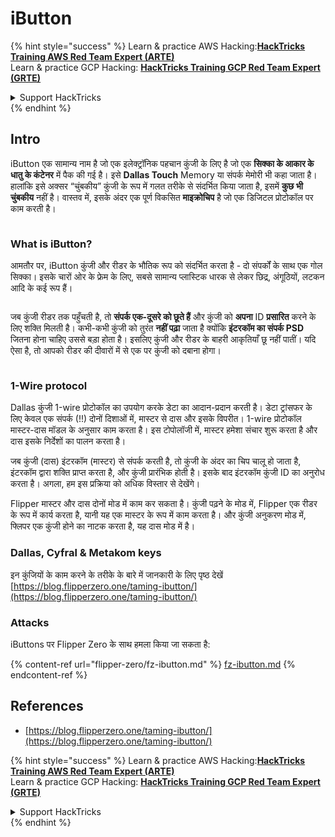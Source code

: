 # iButton

{% hint style="success" %}
Learn & practice AWS Hacking:<img src="/.gitbook/assets/arte.png" alt="" data-size="line">[**HackTricks Training AWS Red Team Expert (ARTE)**](https://training.hacktricks.xyz/courses/arte)<img src="/.gitbook/assets/arte.png" alt="" data-size="line">\
Learn & practice GCP Hacking: <img src="/.gitbook/assets/grte.png" alt="" data-size="line">[**HackTricks Training GCP Red Team Expert (GRTE)**<img src="/.gitbook/assets/grte.png" alt="" data-size="line">](https://training.hacktricks.xyz/courses/grte)

<details>

<summary>Support HackTricks</summary>

* Check the [**subscription plans**](https://github.com/sponsors/carlospolop)!
* **Join the** 💬 [**Discord group**](https://discord.gg/hRep4RUj7f) or the [**telegram group**](https://t.me/peass) or **follow** us on **Twitter** 🐦 [**@hacktricks\_live**](https://twitter.com/hacktricks\_live)**.**
* **Share hacking tricks by submitting PRs to the** [**HackTricks**](https://github.com/carlospolop/hacktricks) and [**HackTricks Cloud**](https://github.com/carlospolop/hacktricks-cloud) github repos.

</details>
{% endhint %}

## Intro

iButton एक सामान्य नाम है जो एक इलेक्ट्रॉनिक पहचान कुंजी के लिए है जो एक **सिक्का के आकार के धातु के कंटेनर** में पैक की गई है। इसे **Dallas Touch** Memory या संपर्क मेमोरी भी कहा जाता है। हालांकि इसे अक्सर “चुंबकीय” कुंजी के रूप में गलत तरीके से संदर्भित किया जाता है, इसमें **कुछ भी चुंबकीय** नहीं है। वास्तव में, इसके अंदर एक पूर्ण विकसित **माइक्रोचिप** है जो एक डिजिटल प्रोटोकॉल पर काम करती है।

<figure><img src="../../.gitbook/assets/image (915).png" alt=""><figcaption></figcaption></figure>

### What is iButton? <a href="#what-is-ibutton" id="what-is-ibutton"></a>

आमतौर पर, iButton कुंजी और रीडर के भौतिक रूप को संदर्भित करता है - दो संपर्कों के साथ एक गोल सिक्का। इसके चारों ओर के फ्रेम के लिए, सबसे सामान्य प्लास्टिक धारक से लेकर छिद्र, अंगूठियों, लटकन आदि के कई रूप हैं।

<figure><img src="../../.gitbook/assets/image (1078).png" alt=""><figcaption></figcaption></figure>

जब कुंजी रीडर तक पहुँचती है, तो **संपर्क एक-दूसरे को छूते हैं** और कुंजी को **अपना** ID **प्रसारित** करने के लिए शक्ति मिलती है। कभी-कभी कुंजी को तुरंत **नहीं पढ़ा** जाता है क्योंकि **इंटरकॉम का संपर्क PSD** जितना होना चाहिए उससे बड़ा होता है। इसलिए कुंजी और रीडर के बाहरी आकृतियाँ छू नहीं पातीं। यदि ऐसा है, तो आपको रीडर की दीवारों में से एक पर कुंजी को दबाना होगा।

<figure><img src="../../.gitbook/assets/image (290).png" alt=""><figcaption></figcaption></figure>

### **1-Wire protocol** <a href="#id-1-wire-protocol" id="id-1-wire-protocol"></a>

Dallas कुंजी 1-wire प्रोटोकॉल का उपयोग करके डेटा का आदान-प्रदान करती है। डेटा ट्रांसफर के लिए केवल एक संपर्क (!!) दोनों दिशाओं में, मास्टर से दास और इसके विपरीत। 1-wire प्रोटोकॉल मास्टर-दास मॉडल के अनुसार काम करता है। इस टोपोलॉजी में, मास्टर हमेशा संचार शुरू करता है और दास इसके निर्देशों का पालन करता है।

जब कुंजी (दास) इंटरकॉम (मास्टर) से संपर्क करती है, तो कुंजी के अंदर का चिप चालू हो जाता है, इंटरकॉम द्वारा शक्ति प्राप्त करता है, और कुंजी प्रारंभिक होती है। इसके बाद इंटरकॉम कुंजी ID का अनुरोध करता है। अगला, हम इस प्रक्रिया को अधिक विस्तार से देखेंगे।

Flipper मास्टर और दास दोनों मोड में काम कर सकता है। कुंजी पढ़ने के मोड में, Flipper एक रीडर के रूप में कार्य करता है, यानी यह एक मास्टर के रूप में काम करता है। और कुंजी अनुकरण मोड में, फ्लिपर एक कुंजी होने का नाटक करता है, यह दास मोड में है।

### Dallas, Cyfral & Metakom keys

इन कुंजियों के काम करने के तरीके के बारे में जानकारी के लिए पृष्ठ देखें [https://blog.flipperzero.one/taming-ibutton/](https://blog.flipperzero.one/taming-ibutton/)

### Attacks

iButtons पर Flipper Zero के साथ हमला किया जा सकता है:

{% content-ref url="flipper-zero/fz-ibutton.md" %}
[fz-ibutton.md](flipper-zero/fz-ibutton.md)
{% endcontent-ref %}

## References

* [https://blog.flipperzero.one/taming-ibutton/](https://blog.flipperzero.one/taming-ibutton/)

{% hint style="success" %}
Learn & practice AWS Hacking:<img src="/.gitbook/assets/arte.png" alt="" data-size="line">[**HackTricks Training AWS Red Team Expert (ARTE)**](https://training.hacktricks.xyz/courses/arte)<img src="/.gitbook/assets/arte.png" alt="" data-size="line">\
Learn & practice GCP Hacking: <img src="/.gitbook/assets/grte.png" alt="" data-size="line">[**HackTricks Training GCP Red Team Expert (GRTE)**<img src="/.gitbook/assets/grte.png" alt="" data-size="line">](https://training.hacktricks.xyz/courses/grte)

<details>

<summary>Support HackTricks</summary>

* Check the [**subscription plans**](https://github.com/sponsors/carlospolop)!
* **Join the** 💬 [**Discord group**](https://discord.gg/hRep4RUj7f) or the [**telegram group**](https://t.me/peass) or **follow** us on **Twitter** 🐦 [**@hacktricks\_live**](https://twitter.com/hacktricks\_live)**.**
* **Share hacking tricks by submitting PRs to the** [**HackTricks**](https://github.com/carlospolop/hacktricks) and [**HackTricks Cloud**](https://github.com/carlospolop/hacktricks-cloud) github repos.

</details>
{% endhint %}
